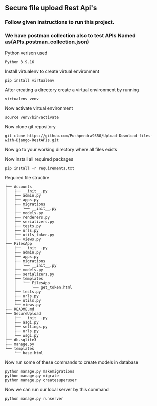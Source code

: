 ## Secure file upload Rest Api's

### Follow given instructions to run this project.
### We have postman collection also to test APIs Named as(APIs.postman_collection.json)
Python verison used
```git
Python 3.9.16
```

Install virtualenv to create virtual environment
```git 
pip install virtualenv
```

After creating a directory create a virtual environment by running
```git
virtualenv venv
```

Now activate virtual environment
```git
source venv/bin/activate
```

Now clone git repository
```git
git clone https://github.com/Pushpendra9350/Upload-Download-files-with-Django-RestAPIs.git
```

Now go to your working directory where all files exists

Now install all required packages
```git
pip install -r requirements.txt
```

Required file structire
```git
├── Accounts
│   ├── __init__.py
│   ├── admin.py
│   ├── apps.py
│   ├── migrations
│   │   └── __init__.py
│   ├── models.py
│   ├── renderers.py
│   ├── serializers.py
│   ├── tests.py
│   ├── urls.py
│   ├── utils_token.py
│   └── views.py
├── FilesApp
│   ├── __init__.py
│   ├── admin.py
│   ├── apps.py
│   ├── migrations
│   │   └── __init__.py
│   ├── models.py
│   ├── serializers.py
│   ├── templates
│   │   └── FilesApp
│   │       └── get_token.html
│   ├── tests.py
│   ├── urls.py
│   ├── utils.py
│   └── views.py
├── README.md
├── SecureUpload
│   ├── __init__.py
│   ├── asgi.py
│   ├── settings.py
│   ├── urls.py
│   └── wsgi.py
├── db.sqlite3
├── manage.py
└── templates
    └── base.html
```

Now run some of these commands to create models in database 
```git
python manage.py makemigrations
python manage.py migrate
python manage.py createsuperuser
```

Now we can run our local server by this command
```git
python manage.py runserver
```
